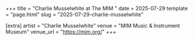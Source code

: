 +++
title = "Charlie Musselwhite at The MIM "
date = 2025-07-29
template = "page.html"
slug = "2025-07-29-charlie-musselwhite"

[extra]
artist = "Charlie Musselwhite"
venue = "MIM Music & Instrument Museum"
venue_url = "https://mim.org/"
+++
